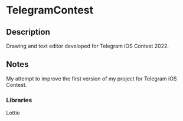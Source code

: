# TelegramContest
## Description
Drawing and text editor developed for Telegram iOS Contest 2022. 
## Notes
My attempt to improve the first version of my project for Telegram iOS Contest. 
### Libraries 
Lottie
